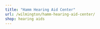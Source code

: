 ```yaml
---
title: "Hamm Hearing Aid Center"
url: /wilmington/hamm-hearing-aid-center/
shop: hearing aids
---
```

